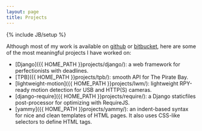 ```yaml
---
layout: page
title: Projects
---
```


{% include JB/setup %}

Although most of my work is available on
[github](https://github.com/unaizalakain/) or
[bitbucket](https://bitbucket.org/unaizalakain), here are some of the most
meaningful projects I have worked on:

- [Django]({{ HOME_PATH }}projects/django/): a web framework for perfectionists
  with deadlines.
- [TPB]({{ HOME_PATH }}projects/tpb/): smooth API for The Pirate Bay.
- [lightweight-motion]({{ HOME_PATH }}projects/lwm/): lightweight RPY-ready
  motion detection for USB and HTTP(S) cameras.
- [django-require]({{ HOME_PATH }}projects/require/): a Django staticfiles
  post-processor for optimizing with RequireJS.
- [yammy]({{ HOME_PATH }}projects/yammy/): an indent-based syntax for nice and
  clean templates of HTML pages. It also uses CSS-like selectors to define HTML
  tags.
